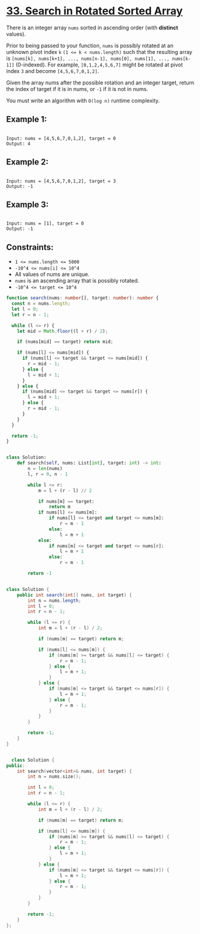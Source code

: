 # [33. Search in Rotated Sorted Array](https://leetcode.com/problems/trapping-rain-water/description/?envType=daily-question&envId=2024-04-12)

There is an integer array `nums` sorted in ascending order (with **distinct** values).

Prior to being passed to your function, `nums` is possibly rotated at an unknown pivot index `k` `(1 <= k < nums.length)` such that the resulting array is `[nums[k], nums[k+1], ..., nums[n-1], nums[0], nums[1], ..., nums[k-1]]` (0-indexed). For example, `[0,1,2,4,5,6,7]` might be rotated at pivot index `3` and become `[4,5,6,7,0,1,2]`.

Given the array nums after the possible rotation and an integer target, return the index of target if it is in nums, or `-1` if it is not in nums.

You must write an algorithm with `O(log n)` runtime complexity.

## Example 1:

```

Input: nums = [4,5,6,7,0,1,2], target = 0
Output: 4

```

## Example 2:

```

Input: nums = [4,5,6,7,0,1,2], target = 3
Output: -1

```

## Example 3:

```

Input: nums = [1], target = 0
Output: -1

```

## Constraints:

- `1 <= nums.length <= 5000`
- `-10^4 <= nums[i] <= 10^4`
- All values of nums are unique.
- `nums` is an ascending array that is possibly rotated.
- `-10^4 <= target <= 10^4`

```ts
function search(nums: number[], target: number): number {
  const n = nums.length;
  let l = 0;
  let r = n - 1;

  while (l <= r) {
    let mid = Math.floor((l + r) / 2);

    if (nums[mid] == target) return mid;

    if (nums[l] <= nums[mid]) {
      if (nums[l] <= target && target <= nums[mid]) {
        r = mid - 1;
      } else {
        l = mid + 1;
      }
    } else {
      if (nums[mid] <= target && target <= nums[r]) {
        l = mid + 1;
      } else {
        r = mid - 1;
      }
    }
  }

  return -1;
}
```

```py

class Solution:
    def search(self, nums: List[int], target: int) -> int:
        n = len(nums)
        l, r = 0, n - 1

        while l <= r:
            m = l + (r - l) // 2

            if nums[m] == target:
                return m
            if nums[l] <= nums[m]:
                if nums[l] <= target and target <= nums[m]:
                    r = m - 1
                else:
                    l = m + 1
            else:
                if nums[m] <= target and target <= nums[r]:
                    l = m + 1
                else:
                    r = m - 1

        return -1

```

```java

class Solution {
    public int search(int[] nums, int target) {
        int n = nums.length;
        int l = 0;
        int r = n - 1;

        while (l <= r) {
            int m = l + (r - l) / 2;

            if (nums[m] == target) return m;

            if (nums[l] <= nums[m]) {
                if (nums[m] >= target && nums[l] <= target) {
                    r = m - 1;
                } else {
                    l = m + 1;
                }
            } else {
                if (nums[m] <= target && target <= nums[r]) {
                    l = m + 1;
                } else {
                    r = m - 1;
                }
            }
        }

        return -1;
    }
}

```

```cpp

  class Solution {
public:
    int search(vector<int>& nums, int target) {
        int n = nums.size();

        int l = 0;
        int r = n - 1;

        while (l <= r) {
            int m = l + (r - l) / 2;

            if (nums[m] == target) return m;

            if (nums[l] <= nums[m]) {
                if (nums[m] >= target && nums[l] <= target) {
                    r = m - 1;
                } else {
                    l = m + 1;
                }
            } else {
                if (nums[m] <= target && target <= nums[r]) {
                    l = m + 1;
                } else {
                    r = m - 1;
                }
            }
        }

        return -1;
    }
};

```

